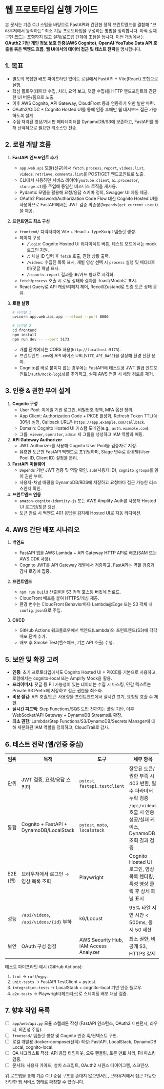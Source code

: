 # 웹 프로토타입 실행 가이드

본 문서는 기존 CLI 스텁을 바탕으로 FastAPI와 간단한 정적 프런트엔드를 결합해 "브라우저에서 동작하는" 최소 기능 프로토타입을 구성하는 방법을 정리합니다. 아직 실제 구현 코드는 포함하지 않고 설계/로드맵 단계에 초점을 둡니다. 이번 개정에서는 **OAuth2 기반 개인 정보 보호 인증(AWS Cognito)**, **OpenAI·YouTube Data API 호출을 묶은 백엔드 흐름**, **웹 UI에서의 데이터 접근 및 테스트 전략**을 명시합니다.

## 1. 목표
- 별도의 복잡한 배포 파이프라인 없이도 로컬에서 FastAPI + Vite(React) 조합으로 실행.
- 핵심 플로우(데이터 수집, 처리, 요약 보고, 댓글 수집)를 HTTP 엔드포인트와 간단한 UI 버튼/폼으로 노출.
- 이후 AWS Cognito, API Gateway, CloudFront 등과 연동하기 위한 발판 마련.
- OAuth2/OIDC + Cognito Hosted UI를 통해 인증 후에만 웹 대시보드 접근 가능하도록 설계.
- 수집·처리된 영상/게시판 메타데이터를 DynamoDB/S3에 보존하고, FastAPI를 통해 선택적으로 필요한 리소스만 전송.

## 2. 로컬 개발 흐름
1. **FastAPI 엔드포인트 추가**
   - `app.web.api` 모듈(신규)에서 `fetch`, `process`, `report`, `videos.list`, `videos.retrieve`, `comments.list`를 POST/GET 엔드포인트로 노출.
   - CLI에서 사용하던 서비스 레이어(`youtube.client`, `ai.processor`, `storage.s3`)를 주입해 동일한 비즈니스 로직을 재사용.
   - Pydantic 모델을 활용해 요청/응답 스키마 정의, Swagger UI 자동 제공.
   - OAuth2 Password/Authorization Code Flow 대신 Cognito Hosted UI를 사용하므로 FastAPI에서는 JWT 검증 의존성(`Depends(get_current_user)`)을 제공.

2. **프런트엔드 최소 구성**
   - `frontend/` 디렉터리에 Vite + React + TypeScript 템플릿 생성.
   - 페이지 구성
     - `/login`: Cognito Hosted UI 리다이렉트 버튼, 테스트 모드에서는 mock 로그인 지원.
     - `/`: 채널 ID 입력 후 `fetch` 호출, 진행 상황 출력.
     - `/videos`: 수집된 목록 표시, 개별 영상 선택 시 `process` 실행 및 메타데이터/댓글 패널 표시.
     - `/reports`: `report` 결과를 표/카드 형태로 시각화.
   - `fetch`/`process` 호출 시 로딩 상태와 결과를 Toast/Modal로 표시.
   - React Query로 API 캐싱/리페치 제어, Recoil/Zustand로 인증 토큰 상태 공유.

3. **로컬 실행**
   ```bash
   # 터미널 1
   uvicorn app.web.api:app --reload --port 8000

   # 터미널 2
   cd frontend
   npm install
   npm run dev -- --port 5173
   ```
   - 개발 단계에서는 CORS 허용(`http://localhost:5173`).
   - 프런트엔드 `.env`에 API 베이스 URL(`VITE_API_BASE`)을 설정해 환경 전환 용이.
   - Cognito를 바로 붙이지 않는 경우에는 FastAPI에 테스트용 JWT 발급 엔드포인트(`/auth/mock-login`)를 추가하고, 실제 AWS 연결 시 해당 경로를 제거.

## 3. 인증 & 권한 부여 설계
1. **Cognito 구성**
   - User Pool: 이메일 기반 로그인, 비밀번호 정책, MFA 옵션 정의.
   - App Client: Authorization Code + PKCE 활성화, Refresh Token TTL(예: 30일) 설정, Callback URL은 `https://app.example.com/callback`.
   - Domain: Cognito Hosted UI 커스텀 도메인(e.g., `auth.example.com`).
   - 그룹: `viewer`, `operator`, `admin` 세 그룹을 생성하고 IAM 역할과 매핑.
2. **API Gateway Authorizer**
   - JWT Authorizer를 사용해 Cognito User Pool을 검증자로 지정.
   - 유효한 토큰만 FastAPI 백엔드로 포워딩하며, Stage 변수로 환경별(User Pool ID, Client ID) 설정을 분리.
3. **FastAPI 미들웨어**
   - `Depends` 기반 JWT 검증 및 역할 확인. `sub`(사용자 ID), `cognito:groups`를 읽어 권한 부여.
   - 사용자-채널 매핑을 DynamoDB/RDS에 저장하고 요청마다 접근 가능한 리소스인지 확인.
4. **프런트엔드 연동**
   - `amazon-cognito-identity-js` 또는 AWS Amplify Auth를 사용해 Hosted UI 로그인/토큰 갱신.
   - 토큰 만료 시 백엔드 401 응답을 감지해 Hosted UI로 자동 리디렉션.

## 4. AWS 간단 배포 시나리오
1. **백엔드**
   - FastAPI 앱을 AWS Lambda + API Gateway HTTP API로 배포(SAM 또는 AWS CDK 사용).
   - Cognito JWT를 API Gateway 레벨에서 검증하고, FastAPI는 역할 검증과 감사 로깅에 집중.

2. **프런트엔드**
   - `npm run build` 산출물을 S3 정적 호스팅 버킷에 업로드.
   - CloudFront 배포를 붙여 HTTPS/캐싱 제공.
   - 환경 변수는 CloudFront Behavior마다 Lambda@Edge 또는 S3 객체 내 `config.json`으로 주입.

3. **CI/CD**
   - GitHub Actions 워크플로우에서 백엔드(Lambda)와 프런트엔드(S3)에 각각 배포 단계 추가.
   - 배포 후 Smoke Test(헬스체크, 기본 API 호출) 수행.

## 5. 보안 및 확장 고려
- **인증**: 초기 프로토타입에서도 Cognito Hosted UI + PKCE를 기본으로 사용하고, 로컬에서는 cognito-local 또는 Amplify Mock을 활용.
- **프라이버시**: 댓글 등 PII 가능성이 있는 데이터는 수집 시 마스킹, 민감 텍스트는 Private S3 Prefix에 저장하고 접근 권한을 최소화.
- **비용 절감**: API 호출/토큰 사용량을 프런트엔드에서 실시간 표기, 요청당 호출 수 제한.
- **실시간 피드백**: Step Functions/SQS 도입 전까지는 폴링 기반, 이후 WebSocket/API Gateway + DynamoDB Streams로 확장.
- **최소 권한**: Lambda/Step Functions/S3/DynamoDB/Secrets Manager에 대해 세분화된 IAM 역할을 정의하고, CloudTrail로 감사.

## 6. 테스트 전략 (웹/인증 중심)
| 범위 | 목적 | 도구 | 세부 항목 |
| --- | --- | --- | --- |
| 단위 | JWT 검증, 요청/응답 스키마 | `pytest`, `fastapi.testclient` | 잘못된 토큰/권한 부족 시 403 반환, 필수 파라미터 누락 검증 |
| 통합 | Cognito + FastAPI + DynamoDB/LocalStack | `pytest`, `moto`, `localstack` | `/api/videos` 호출 시 인증 성공/실패 케이스, DynamoDB 조회 결과 검증 |
| E2E (웹) | 브라우저에서 로그인 → 영상 목록 조회 | Playwright | Cognito Hosted UI 로그인, 영상 목록 렌더링, 특정 영상 클릭 후 상세 패널 표시 |
| 성능 | `/api/videos`, `/api/videos/{id}` 부하 | k6/Locust | 95% 타일 지연 시간 < 500ms, 동시 50 세션 |
| 보안 | OAuth 구성 점검 | AWS Security Hub, IAM Access Analyzer | 최소 권한, 비공개 S3, HTTPS 강제 |

테스트 파이프라인 예시 (GitHub Actions):
1. `lint` → `ruff`/`mypy`.
2. `unit-tests` → FastAPI TestClient + pytest.
3. `integration-tests` → LocalStack + cognito-local 기반 인증 플로우.
4. `e2e-tests` → Playwright(헤드리스)로 스테이징 배포 대상 검증.

## 7. 향후 작업 목록
- [ ] `app/web/api.py` 모듈 스켈레톤 작성 (FastAPI 인스턴스, OAuth2 디펜던시, 라우터, 의존성 주입).
- [ ] `frontend/` 템플릿 생성 및 Cognito 인증 훅/컨텍스트 구현.
- [ ] 로컬 개발용 docker-compose(선택) 작성: FastAPI, LocalStack, DynamoDB Local, cognito-local.
- [ ] QA 체크리스트 작성: API 응답 타임아웃, 오류 핸들링, 토큰 만료 처리, PII 마스킹 검증.
- [ ] 문서화: 사용자 가이드, 설치 스크립트, OAuth2 시퀀스 다이어그램, 스크린샷.

위 로드맵을 통해 기존 CLI 중심 구조를 손대지 않으면서도, 브라우저에서 접근 가능한 간단한 웹 서비스 형태로 확장할 수 있습니다.

